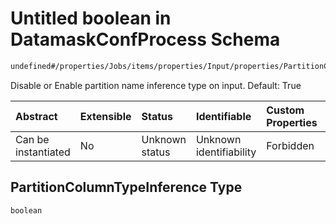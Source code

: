 # Untitled boolean in DatamaskConfProcess Schema

```txt
undefined#/properties/Jobs/items/properties/Input/properties/PartitionColumnTypeInference
```

Disable or Enable partition name inference type on input. Default: True

| Abstract            | Extensible | Status         | Identifiable            | Custom Properties | Additional Properties | Access Restrictions | Defined In                                                                |
| :------------------ | :--------- | :------------- | :---------------------- | :---------------- | :-------------------- | :------------------ | :------------------------------------------------------------------------ |
| Can be instantiated | No         | Unknown status | Unknown identifiability | Forbidden         | Allowed               | none                | [datamask.schema.json\*](out/datamask.schema.json "open original schema") |

## PartitionColumnTypeInference Type

`boolean`
